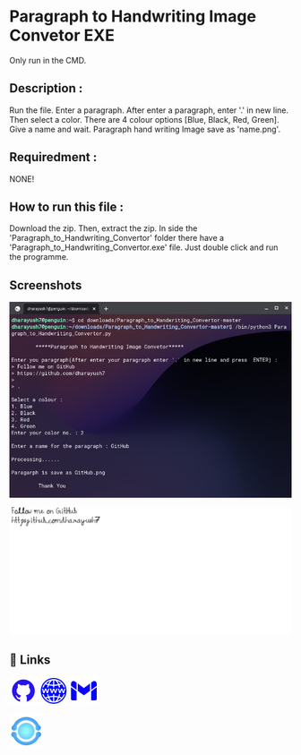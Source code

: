 # Paragraph to Handwriting Image Convetor EXE

Only run in the CMD. 
## Description :

Run the file. Enter a paragraph. After enter a paragraph,  enter '.' in new line. Then select a color. There are 4 colour options [Blue, Black, Red, Green]. Give a name and wait. Paragraph hand writing Image save as 'name.png'.
##  Requiredment :

NONE!
##  How to run this file :

Download the zip. Then, extract the zip. In side the 'Paragraph_to_Handwriting_Convertor' folder there have a 'Paragraph_to_Handwriting_Convertor.exe' 
file. Just double click and run the programme.


## Screenshots

![App Screenshot](https://github.com/dharayush7/pyimage/blob/image/%20Paragraph_to_Handwriting_Convertor/image1.png?raw=true)

![App Screenshot](https://github.com/dharayush7/pyimage/blob/image/%20Paragraph_to_Handwriting_Convertor/GitHub.png?raw=true)




## 🔗 Links

[![github](https://github.com/dharayush7/pyimage/blob/image/Icons/github.png?raw=true)](https://github.com/dharayush7)
[![Website](https://github.com/dharayush7/pyimage/blob/image/Icons/website.png?raw=true)](#)
[![gmail](https://github.com/dharayush7/pyimage/blob/image/Icons/gmail.png?raw=true)](mailto:ayushdh2@gmail.com)


 
  
![Logo](https://github.com/dharayush7/pyimage/blob/image/Icons/logo.png?raw=true)


